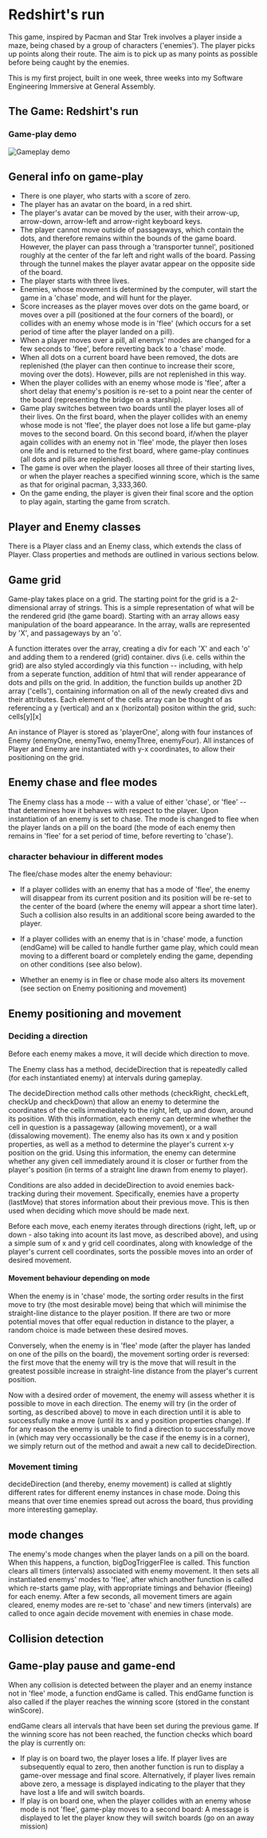 

# Redshirt's run

This game, inspired by Pacman and Star Trek involves a player inside a maze, being chased by a group of characters ('enemies').
The player picks up points along their route. The aim is to pick up as many points as possible before being caught by the enemies.

This is my first project, built in one week, three weeks into my Software Engineering Immersive at General Assembly.


## The Game: Redshirt's run

### Game-play demo
![Gameplay demo](./styles/Readme_screenshots/Redshirts_run_demo_edits.gif)



## General info on game-play

* There is one player, who starts with a score of zero. 
* The player has an avatar on the board, in a red shirt.
* The player's avatar can be moved by the user, with their arrow-up, arrow-down, arrow-left and arrow-right keyboard keys.
* The player cannot move outside of passageways, which contain the dots, and therefore remains within the bounds of the game board. However, the player can pass through a 'transporter tunnel', positioned roughly at the center of the far left and right walls of the board. Passing through the tunnel makes the player avatar appear on the opposite side of the board.
* The player starts with three lives.
* Enemies, whose movement is determined by the computer, will start the game in a 'chase' mode, and will hunt for the player.
* Score increases as the player moves over dots on the game board, or moves over a pill (positioned at the four corners of the board), or collides with an enemy whose mode is in 'flee' (which occurs for a set period of time after the player landed on a pill).
* When a player moves over a pill, all enemys' modes are changed for a few seconds to 'flee', before reverting back to a 'chase' mode.
* When all dots on a current board have been removed, the dots are replenished (the player can then continue to increase their score, moving over the dots). However, pills are not replenished in this way.
* When the player collides with an enemy whose mode is 'flee', after a short delay that enemy's position is re-set to a point near the center of the board (representing the bridge on a starship).
* Game play switches between two boards until the player loses all of their lives. On the first board, when the player collides with an enemy whose mode is not 'flee', the player does not lose a life but game-play moves to the second board. On this second board, if/when the player again collides with an enemy not in 'flee' mode, the player then loses one life and is returned to the first board, where game-play continues (all dots and pills are replenished).
* The game is over when the player looses all three of their starting lives, or when the player reaches a specified winning score, which is the same as that for original pacman, 3,333,360.
* On the game ending, the player is given their final score and the option to play again, starting the game from scratch.

## Player and Enemy classes
There is a Player class and an Enemy class, which extends the class of Player. Class properties and methods are outlined in various sections below.

## Game grid
Game-play takes place on a grid. The starting point for the grid is a 2-dimensional array of strings. This is a simple representation of what will be the rendered grid (the game board). Starting with an array allows easy manipulation of the board appearance. In the array, walls are represented by 'X', and passageways by an 'o'.  

A function itterates over the array, creating a div for each 'X' and each 'o' and adding them to a rendered (grid) container. divs (i.e. cells within the grid) are also styled accordingly via this function -- including, with help from a seperate function, addition of html that will render appearance of dots and pills on the grid. In addition, the function builds up another 2D array ('cells'), containing information on all of the newly created divs and their attributes. Each element of the cells array can be thought of as referencing a y (vertical) and an x (horizontal) positon within the grid, such: cells[y][x] 

An instance of Player is stored as 'playerOne', along with four instances of Enemy (enemyOne, enemyTwo, enemyThree, enemyFour). All instances of Player and Enemy are instantiated with y-x coordinates, to allow their positioning on the grid.


## Enemy chase and flee modes

The Enemy class has a mode -- with a value of either 'chase', or 'flee' -- that determines how it behaves with respect to the player. Upon instantiation of an enemy is set to chase. The mode is changed to flee when the player lands on a pill on the board (the mode of each enemy then remains in 'flee' for a set period of time, before reverting to 'chase').

### character behaviour in different modes

The flee/chase modes alter the enemy behaviour:  

* If a player collides with an enemy that has a mode of 'flee', the enemy will disappear from its current position and its position will be re-set to the center of the board (where the enemy will appear a short time later). Such a collision also results in an additional score being awarded to the player.

* If a player collides with an enemy that is in 'chase' mode, a function (endGame) will be called to handle further game play, which could mean moving to a different board or completely ending the game, depending on other conditions (see also below).

* Whether an enemy is in flee or chase mode also alters its movement (see section on Enemy positioning and movement)



## Enemy positioning and movement

### Deciding a direction

Before each enemy makes a move, it will decide which direction to move.  

The Enemy class has a method, decideDirection that is repeatedly called (for each instantiated enemy) at intervals during gameplay. 

The decideDirection method calls other methods (checkRight, checkLeft, checkUp and checkDown) that allow an enemy to determine the coordinates of the cells immediately to the right, left, up and down, around its position. With this information, each enemy can determine whether the cell in question is a passageway (allowing movement), or a wall (dissalowing movement). The enemy also has its own x and y position properties, as well as a method to determine the player's current x-y position on the grid. Using this information, the enemy can determine whether any given cell immediately around it is closer or further from the player's position (in terms of a straight line drawn from enemy to player).

Conditions are also added in decideDirection to avoid enemies back-tracking during their movement. Specifically, enemies have a property (lastMove) that stores information about their previous move. This is then used when deciding which move should be made next.

Before each move, each enemy iterates through directions (right, left, up or down - also taking into acount its last move, as described above), and using a simple sum of x and y grid cell coordinates, along with knowledge of the player's current cell coordinates, sorts the possible moves into an order of desired movement. 

#### Movement behaviour depending on mode
When the enemy is in 'chase' mode, the sorting order results in the first move to try (the most desirable move) being that which will minimise the straight-line distance to the player position. If there are two or more potential moves that offer equal reduction in distance to the player, a random choice is made between these desired moves.

Conversely, when the enemy is in 'flee' mode (after the player has landed on one of the pills on the board), the movement sorting order is reversed: the first move that the enemy will try is the move that will result in the greatest possible increase in straight-line distance from the player's current position.

Now with a desired order of movement, the enemy will assess whether it is possible to move in each direction. The enemy will try (in the order of sorting, as described above) to move in each direction until it is able to successfully make a move (until its x and y position properties change). If for any reason the enemy is unable to find a direction to successfully move in (which may very occassionally be the case if the enemy is in a corner), we simply return out of the method and await a new call to decideDirection.

### Movement timing
decideDirection (and thereby, enemy movement) is called at slightly different rates for different enemy instances in chase mode. Doing this means that over time enemies spread out across the board, thus providing more interesting gameplay.


##  mode changes
The enemy's mode changes when the player lands on a pill on the board.
When this happens, a function, bigDogTriggerFlee is called. This function clears all timers (intervals) associated with enemy movement. It then sets all instantiated enemys' modes to 'flee', after which another function is called which re-starts game play, with appropriate timings and behavior (fleeing) for each enemy. After a few seconds, all movement timers are again cleared, enemy modes are re-set to 'chase' and new timers (intervals) are called to once again decide movement with enemies in chase mode.

## Collision detection

## Game-play pause and game-end
When any collision is detected between the player and an enemy instance not in 'flee' mode, a function endGame is called. This endGame function is also called if the player reaches the winning score (stored in the constant winScore). 

endGame clears all intervals that have been set during the previous game. If the winning score has not been reached, the function checks which board the play is currently on:
*  If play is on board two, the player loses a life. If player lives are subsequently equal to zero, then another function is run to display a game-over message and final score. Alternatively, if player lives remain above zero, a message is displayed indicating to the player that they have lost a life and will switch boards. 
*  If play is on board one, when the player collides with an enemy whose mode is not 'flee', game-play moves to a second board: A message is displayed to let the player know they will switch boards (go on an away mission) 


